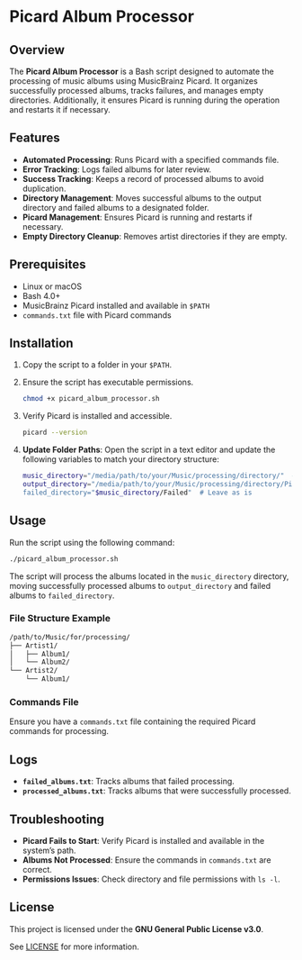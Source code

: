 # Picard Album Processor

## Overview
The **Picard Album Processor** is a Bash script designed to automate the processing of music albums using MusicBrainz Picard. It organizes successfully processed albums, tracks failures, and manages empty directories. Additionally, it ensures Picard is running during the operation and restarts it if necessary.

## Features
- **Automated Processing**: Runs Picard with a specified commands file.
- **Error Tracking**: Logs failed albums for later review.
- **Success Tracking**: Keeps a record of processed albums to avoid duplication.
- **Directory Management**: Moves successful albums to the output directory and failed albums to a designated folder.
- **Picard Management**: Ensures Picard is running and restarts if necessary.
- **Empty Directory Cleanup**: Removes artist directories if they are empty.

## Prerequisites
- Linux or macOS
- Bash 4.0+
- MusicBrainz Picard installed and available in `$PATH`
- `commands.txt` file with Picard commands

## Installation
1. Copy the script to a folder in your `$PATH`.

2. Ensure the script has executable permissions.
    ```bash
    chmod +x picard_album_processor.sh
    ```

3. Verify Picard is installed and accessible.
    ```bash
    picard --version
    ```

4. **Update Folder Paths**:
   Open the script in a text editor and update the following variables to match your directory structure:
   ```bash
   music_directory="/media/path/to/your/Music/processing/directory/"  # Replace with your music source directory
   output_directory="/media/path/to/your/Music/processing/directory/Picard/""  # Replace with your output directory
   failed_directory="$music_directory/Failed"  # Leave as is
   ```

## Usage
Run the script using the following command:
```bash
./picard_album_processor.sh
```
The script will process the albums located in the `music_directory` directory, moving successfully processed albums to `output_directory` and failed albums to `failed_directory`.

### File Structure Example
```bash
/path/to/Music/for/processing/
├── Artist1/
│   ├── Album1/
│   └── Album2/
└── Artist2/
    └── Album1/
```

### Commands File
Ensure you have a `commands.txt` file containing the required Picard commands for processing.

## Logs
- **`failed_albums.txt`**: Tracks albums that failed processing.
- **`processed_albums.txt`**: Tracks albums that were successfully processed.

## Troubleshooting
- **Picard Fails to Start**: Verify Picard is installed and available in the system’s path.
- **Albums Not Processed**: Ensure the commands in `commands.txt` are correct.
- **Permissions Issues**: Check directory and file permissions with `ls -l`.

## License

This project is licensed under the **GNU General Public License v3.0**.

See [LICENSE](../../LICENSE) for more information.
